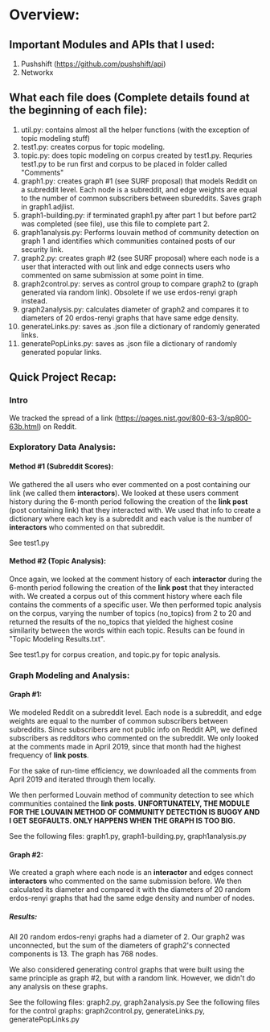# Overview:
## Important Modules and APIs that I used:
1. Pushshift (https://github.com/pushshift/api)
2. Networkx

## What each file does (Complete details found at the beginning of each file):
1. util.py: contains almost all the helper functions (with the exception of topic modeling stuff)
2. test1.py: creates corpus for topic modeling.
3. topic.py: does topic modeling on corpus created by test1.py. Requries test1.py to be run first and corpus to be placed in folder called "Comments"
4. graph1.py: creates graph #1 (see SURF proposal) that models Reddit on a subreddit level. Each node is a subreddit, and edge weights are equal to the number of common subscribers between sbureddits. Saves graph in graph1.adjlist.
5. graph1-building.py: if terminated graph1.py after part 1 but before part2 was completed (see file), use this file to complete part 2.
6. graph1analysis.py: Performs louvain method of community detection on graph 1 and identifies which communities contained posts of our security link.
7. graph2.py: creates graph #2 (see SURF proposal) where each node is a user that interacted with out link and edge connects users who commented on same submission at some point in time.
8. graph2control.py: serves as control group to compare graph2 to (graph generated via random link). Obsolete if we use erdos-renyi graph instead.
9. graph2analysis.py: calculates diameter of graph2 and compares it to diameters of 20 erdos-renyi graphs that have same edge density.
10. generateLinks.py: saves as .json file a dictionary of randomly generated links.
11. generatePopLinks.py: saves as .json file a dictionary of randomly generated popular links.

## Quick Project Recap:
### Intro
We tracked the spread of a link (https://pages.nist.gov/800-63-3/sp800-63b.html) on Reddit.

### Exploratory Data Analysis:
#### Method #1 (Subreddit Scores):
We gathered the all users who ever commented on a post containing our link (we called them **interactors**). We looked at these users comment history during the 6-month period following the creation of the **link post** (post containing link) that they interacted with. We used that info to create a dictionary where each key is a subreddit and each value is the number of **interactors** who commented on that subreddit.

See test1.py
#### Method #2 (Topic Analysis):
Once again, we looked at the comment history of each **interactor** during the 6-month period following the creation of the **link post** that they interacted with. We created a corpus out of this comment history where each file contains the comments of a specific user. We then performed topic analysis on the corpus, varying the number of topics (no_topics) from 2 to 20 and returned the results of the no_topics that yielded the highest cosine similarity between the words within each topic. Results can be found in "Topic Modeling Results.txt".

See test1.py for corpus creation, and topic.py for topic analysis.

### Graph Modeling and Analysis:
#### Graph #1:
We modeled Reddit on a subreddit level. Each node is a subreddit, and edge weights are equal to the number of common subscribers between subreddits. Since subscribers are not public info on Reddit API, we defined subscribers as redditors who commented on the subreddit. We only looked at the comments made in April 2019, since that month had the highest frequency of **link posts**.

For the sake of run-time efficiency, we downloaded all the comments from April 2019 and iterated through them locally.

We then performed Louvain method of community detection to see which communities contained the **link posts**. **UNFORTUNATELY, THE MODULE FOR THE LOUVAIN METHOD OF COMMUNITY DETECTION IS BUGGY AND I GET SEGFAULTS. ONLY HAPPENS WHEN THE GRAPH IS TOO BIG.**

See the following files: graph1.py, graph1-building.py, graph1analysis.py

#### Graph #2:
We created a graph where each node is an **interactor** and edges connect **interactors** who commented on the same submission before. We then calculated its diameter and compared it with the diameters of 20 random erdos-renyi graphs that had the same edge density and number of nodes. 
##### Results: 
All 20 random erdos-renyi graphs had a diameter of 2. Our graph2 was unconnected, but the sum of the diameters of graph2's connected components is 13. The graph has 768 nodes.

We also considered generating control graphs that were built using the same principle as graph #2, but with a random link. However, we didn't do any analysis on these graphs.

See the following files: graph2.py, graph2analysis.py
See the following files for the control graphs: graph2control.py, generateLinks.py, generatePopLinks.py
